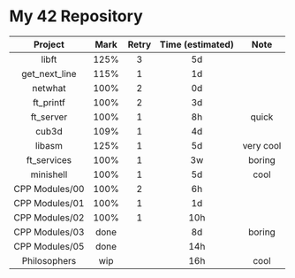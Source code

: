 # My 42 Repository

|     Project    | Mark | Retry | Time (estimated) |    Note   |
|:--------------:|:----:|:-----:|:----------------:|:---------:|
|      libft     | 125% |   3   |        5d        |           |
|  get_next_line | 115% |   1   |        1d        |           |
|     netwhat    | 100% |   2   |        0d        |           |
|    ft_printf   | 100% |   2   |        3d        |           |
|    ft_server   | 100% |   1   |        8h        |   quick   |
|      cub3d     | 109% |   1   |        4d        |           |
|     libasm     | 125% |   1   |        5d        | very cool |
|   ft_services  | 100% |   1   |        3w        |   boring  |
|    minishell   | 100% |   1   |        5d        |    cool   |
| CPP Modules/00 | 100% |   2   |        6h        |           |
| CPP Modules/01 | 100% |   1   |        1d        |           |
| CPP Modules/02 | 100% |   1   |        10h       |           |
| CPP Modules/03 | done |       |        8d        |   boring  |
| CPP Modules/05 | done |       |        14h       |           |
|  Philosophers  |  wip |       |        16h       |    cool   |
